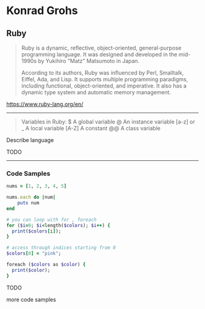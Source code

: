Konrad Grohs
===============

Ruby
---

> Ruby is a dynamic, reflective, object-oriented, general-purpose programming language. 
> It was designed and developed in the mid-1990s by Yukihiro "Matz" Matsumoto in Japan.
>
> According to its authors, Ruby was influenced by Perl, Smalltalk, Eiffel, Ada, and Lisp.
> It supports multiple programming paradigms, including functional, object-oriented, and imperative.
> It also has a dynamic type system and automatic memory management.

https://www.ruby-lang.org/en/

---

> Variables in Ruby: 
> $			A global variable
> @			An instance variable
> [a-z] 	or _	A local variable
> [A-Z]		A constant
> @@		A class variable


Describe language

 TODO

---
### Code Samples

```ruby
nums = [1, 2, 3, 4, 5]

nums.each do |num|
    puts num
end

# you can loop with for , foreach
for ($i=0; $i<length($colors); $i++) {
  print($colors[i]);
}

# access through indices starting from 0
$colors[0] = "pink";

foreach ($colors as $color) {
  print($color);
}

```

TODO

more code samples


